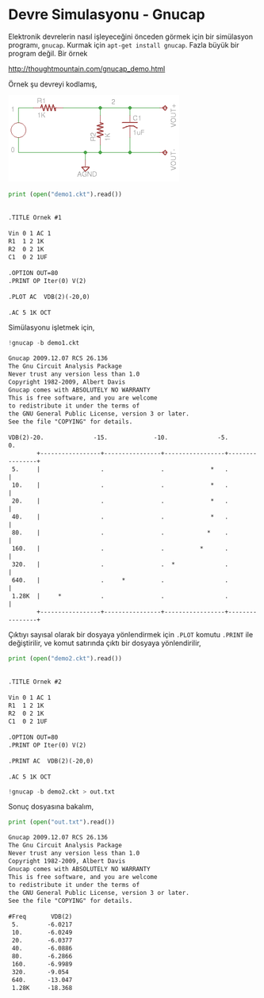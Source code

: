 # Devre Simulasyonu - Gnucap

Elektronik devrelerin nasıl işleyeceğini önceden görmek için bir
simülasyon programı, `gnucap`. Kurmak için `apt-get install
gnucap`. Fazla büyük bir program değil. Bir örnek

http://thoughtmountain.com/gnucap_demo.html

Örnek şu devreyi kodlamış,

![](gnucap_demo1.png)

```python
print (open("demo1.ckt").read())
```

```text

.TITLE Ornek #1

Vin 0 1 AC 1
R1  1 2 1K
R2  0 2 1K
C1  0 2 1UF

.OPTION OUT=80
.PRINT OP Iter(0) V(2)

.PLOT AC  VDB(2)(-20,0)

.AC 5 1K OCT

```

Simülasyonu işletmek için,

```python
!gnucap -b demo1.ckt
```

```text
Gnucap 2009.12.07 RCS 26.136
The Gnu Circuit Analysis Package
Never trust any version less than 1.0
Copyright 1982-2009, Albert Davis
Gnucap comes with ABSOLUTELY NO WARRANTY
This is free software, and you are welcome
to redistribute it under the terms of 
the GNU General Public License, version 3 or later.
See the file "COPYING" for details.
 
VDB(2)-20.              -15.             -10.              -5.               0.
        +-----------------+----------------+-----------------+----------------+
 5.     |                 .                .             *   .                |
 10.    |                 .                .             *   .                |
 20.    |                 .                .             *   .                |
 40.    |                 .                .             *   .                |
 80.    |                 .                .            *    .                |
 160.   |                 .                .          *      .                |
 320.   |                 .                .  *              .                |
 640.   |                 .     *          .                 .                |
 1.28K  |     *           .                .                 .                |
        +-----------------+----------------+-----------------+----------------+

```

Çıktıyı sayısal olarak bir dosyaya yönlendirmek için `.PLOT` komutu
`.PRINT` ile değiştirilir, ve komut satırında çıktı bir dosyaya yönlendirilir, 

```python
print (open("demo2.ckt").read())
```

```text

.TITLE Ornek #2

Vin 0 1 AC 1
R1  1 2 1K
R2  0 2 1K
C1  0 2 1UF

.OPTION OUT=80
.PRINT OP Iter(0) V(2)

.PRINT AC  VDB(2)(-20,0)

.AC 5 1K OCT

```

```python
!gnucap -b demo2.ckt > out.txt
```

Sonuç dosyasına bakalım,

```python
print (open("out.txt").read())
```

```text
Gnucap 2009.12.07 RCS 26.136
The Gnu Circuit Analysis Package
Never trust any version less than 1.0
Copyright 1982-2009, Albert Davis
Gnucap comes with ABSOLUTELY NO WARRANTY
This is free software, and you are welcome
to redistribute it under the terms of 
the GNU General Public License, version 3 or later.
See the file "COPYING" for details.
 
#Freq       VDB(2)    
 5.        -6.0217    
 10.       -6.0249    
 20.       -6.0377    
 40.       -6.0886    
 80.       -6.2866    
 160.      -6.9989    
 320.      -9.054     
 640.      -13.047    
 1.28K     -18.368    

```





